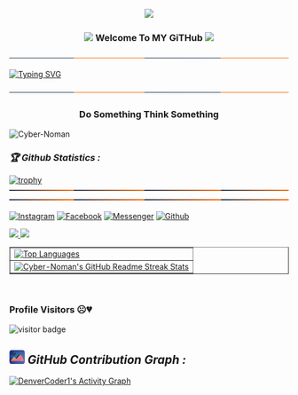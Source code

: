

<p align="center"><img src="https://img.shields.io/badge/I Am %20A BANGLADESHI- PROGRAMMER-green?colorA=%23ff0000&colorB=%23017e40&style=flat-square">
 
<h3 align="center">
  <img src="https://emoji.discord.st/emojis/768b108d-274f-4f44-a634-8477b16efce7.gif" width="30">
   Welcome To MY GiTHub
  <img src="https://emoji.discord.st/emojis/768b108d-274f-4f44-a634-8477b16efce7.gif" width="30">
</h3>
 
<img align="center" alt="line" src="https://github.com/DalpatRathore/dalpatrathore/blob/main/assets/images/line-1.svg">
 
[![Typing SVG](https://readme-typing-svg.herokuapp.com?color=%23F70B10&size=27&lines=I+Am+Cyber-Noman;+It's+Not+A+Just+Name+Bro;It's+A+Brand;Thank+You+Everyone+😉)](https://git.io/typing-svg)
 
</p>
 
<img align="center" alt="line" src="https://github.com/DalpatRathore/dalpatrathore/blob/main/assets/images/line-1.svg">
 
<h3 align="center">Do Something Think Something </h3>
 
<p align="left"> <img src="https://komarev.com/ghpvc/?username=Cyber-Nomant&label=Profile%20views&color=eb4d3d&style=flat-square" alt="Cyber-Noman" /> </p>
</i></b></h3>
 
<h3><b><i>🏆 Github Statistics :</i></b></h3>
<a href="https://github.com/Cyber-Noman"><img title="trophy" src="https://github-profile-trophy.vercel.app/?username=Cyber-Noman&theme=monokai"></a>
 
 
<img align="center" alt="line" src="https://github.com/DalpatRathore/dalpatrathore/blob/main/assets/images/line-2.svg">
 

 
<img align="center" alt="line" src="https://github.com/DalpatRathore/dalpatrathore/blob/main/assets/images/line-2.svg">
 
 
[![Instagram](https://img.shields.io/badge/INsTa-%40Cyber.Noman-red?style=for-the-badge&logo=instagram)](https://www.instagram.com/Cyber.Noman)
[![Facebook](https://img.shields.io/badge/Facebook-green?style=for-the-badge&logo=facebook)](https://fb.com/CYBER.NOMAN)
[![Messenger](https://img.shields.io/badge/Chat-Messenger-blue?style=for-the-badge&logo=messenger)](https://m.me/CYBER.NOMAN)
[![Github](https://img.shields.io/badge/Github-MrDarkYTgreen?style=for-the-badge&logo=github)](https://github.com/Cyber-Noman)
 

<table border="1">
  <tr>
<div>
 <a href="https://github.com/le-cuong-hacker1111">
 <img height="170em" src="https://github-readme-stats.vercel.app/api?username=le-cuong-hacker1111&show_icons=true&theme=nomal"/>
 <img height="170em" src="https://github-readme-stats.vercel.app/api/top-langs/?username=le-cuong-hacker1111&theme=nomal"/>
</div>
    <td valign="top"> <a href="https://github.com/MrDarkYT/github-readme-stats"> <img src="https://github-readme-stats.vercel.app/api/top-langs/?username=Cyber-Noman-143&layout=compact&langs_count=10" alt ="Top Languages"/></td>
    </a>
  </tr>
   <tr>
    <td colspan="2" align="center"> <a href="https://git.io/streak-stats"> <img src="http://github-readme-streak-stats.herokuapp.com?user=Cyber-Noman&hide_border=true&background=f6f8fa&stroke=001427&ring=e36414&fire=e36414&currStreakNum=03045e&sideNums=03045e&currStreakLabel=03045e&sideLabels=240046&dates=fb5607&date_format=j%20M%5B%20Y%5D" alt ="Cyber-Noman's GitHub Readme Streak Stats"/> </a>  </td> 
    
  </tr>
</table>
<br>
 
### Profile Visitors ☹️💔
 
![visitor badge](https://visitor-badge.glitch.me/badge?page_id=Cyber-Noman.visitor-badge&left_color=blue&right_color=yellow)
<br />
 
<h2><img width="28" src="https://github.com/DalpatRathore/dalpatrathore/blob/main/assets/icons/icon-graph.png" /><i> GitHub Contribution Graph :</i></h2>
 
<!-- https://github.com/ashutosh00710/github-readme-activity-graph -->
<a href="https://github.com/Cyber-Noman/github-readme-activity-graph"><img alt="DenverCoder1's Activity Graph" src="https://denvercoder1-activity-graph.herokuapp.com/graph/?username=Cyber-Noman&bg_color=1F222E&color=F8D866&line=F85D7F&point=FFFFFF&hide_border=true" /></a>
 






